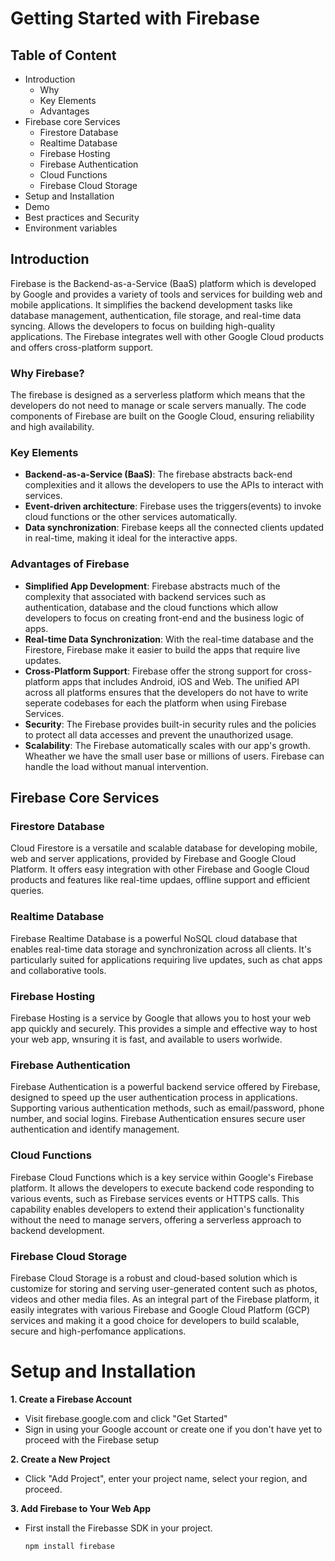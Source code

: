 # Getting Started with Firebase

## Table of Content
- Introduction
  - Why
  - Key Elements
  - Advantages
- Firebase core Services
  - Firestore Database
  - Realtime Database
  - Firebase Hosting
  - Firebase Authentication
  - Cloud Functions
  - Firebase Cloud Storage
- Setup and Installation
- Demo
- Best practices and Security
- Environment variables

## Introduction
Firebase is the Backend-as-a-Service (BaaS) platform which is developed by Google and provides a variety of tools and services for building web and mobile applications. It simplifies the backend development tasks like database management, authentication, file storage, and real-time data syncing. Allows the developers to focus on building high-quality applications. The Firebase integrates well with other Google Cloud products and offers cross-platform support.

### Why Firebase?
The firebase is designed as a serverless platform which means that the developers do not need to manage or scale servers manually. The code components of Firebase are built on the Google Cloud, ensuring reliability and high availability.

### Key Elements
- **Backend-as-a-Service (BaaS)**: The firebase abstracts back-end complexities and it allows the developers to use the APIs to interact with services.
- **Event-driven architecture**: Firebase uses the triggers(events) to invoke cloud functions or the other services automatically.
- **Data synchronization**: Firebase keeps all the connected clients updated in real-time, making it ideal for the interactive apps.

### Advantages of Firebase
- **Simplified App Development**: Firebase abstracts much of the complexity that associated with backend services such as authentication, database and the cloud functions which allow developers to focus on creating front-end and the business logic of apps.
- **Real-time Data Synchronization**: With the real-time database and the Firestore, Firebase make it easier to build the apps that require live updates.
- **Cross-Platform Support**: Firebase offer the strong support for cross-platform apps that includes Android, iOS and Web. The unified API across all platforms ensures that the developers do not have to write seperate codebases for each the platform when using Firebase Services.
- **Security**: The Firebase provides built-in security rules and the policies to protect all data accesses and prevent the unauthorized usage.
- **Scalability**: The Firebase automatically scales with our app's growth. Wheather we have the small user base or millions of users. Firebase can handle the load without manual intervention. 

## Firebase Core Services
### Firestore Database
Cloud Firestore is a versatile and scalable database for developing mobile, web and server applications, provided by Firebase and Google Cloud Platform.
It offers easy integration with other Firebase and Google Cloud products and features like real-time updaes, offline support and efficient queries.

### Realtime Database
Firebase Realtime Database is a powerful NoSQL cloud database that enables real-time data storage and synchronization across all clients. It's particularly suited for applications requiring live updates, such as chat apps and collaborative tools.

### Firebase Hosting
Firebase Hosting is a service by Google that allows you to host your web app quickly and securely. This provides a simple and effective way to host your web app, wnsuring it is fast, and available to users worlwide.

### Firebase Authentication
Firebase Authentication is a powerful backend service offered by Firebase, designed to speed up the user authentication process in applications. Supporting various authentication methods, such as email/password, phone number, and social logins. Firebase Authentication ensures secure user authentication and identify management.

### Cloud Functions
Firebase Cloud Functions which is a key service within Google's Firebase platform. It allows the developers to execute backend code responding to various events, such as Firebase services events or HTTPS calls. This capability enables developers to extend their application's functionality without the need to manage servers, offering a serverless approach to backend development.

### Firebase Cloud Storage
Firebase Cloud Storage is a robust and cloud-based solution which is customize for storing and serving user-generated content such as photos, videos and other media files. As an integral part of the Firebase platform, it easily integrates with various Firebase and Google Cloud Platform (GCP) services and making it a good choice for developers to build scalable, secure and high-perfomance applications.

# Setup and Installation
**1. Create a Firebase Account**
- Visit firebase.google.com and click  "Get Started"
- Sign in using your Google account or create one if you don't have yet to proceed with the Firebase setup

**2. Create a New Project**
- Click "Add Project", enter your project name, select your region, and proceed.

**3. Add Firebase to Your Web App**
- First install the Firebasse SDK in your project.
  ```bash
  npm install firebase
